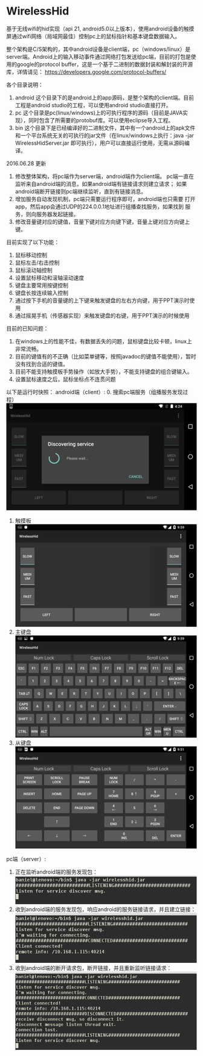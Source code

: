# WirelessHid
基于无线wifi的hid实现（api 21, android5.0以上版本），使用android设备的触摸屏通过wifi网络（局域网最佳）控制pc上的鼠标指针和基本键盘数据输入。

整个架构是C/S架构的，其中android设备是client端，pc（windows/linux）是server端。Android上的输入移动事件通过网络打包发送给pc端，目前的打包是使用的google的protocol buffer，这是一个基于二进制的数据封装和解封装的开源库，详情请见：
https://developers.google.com/protocol-buffers/

各个目录说明：
  1. android 这个目录下的是android上的app源码，是整个架构的client端。目前工程是android studio的工程，可以使用android studio直接打开。
  2. pc 这个目录是pc(linux/windows)上的可执行程序的源码（目前是JAVA实现），同时包含了所需要的protobuf库。可以使用eclipse导入工程。
  3. bin 这个目录下是已经编译好的二进制文件，其中有一个android上的apk文件和一个平台系统无关的可执行的jar文件（在linux/windows上执行：java -jar WirelessHidServer.jar 即可执行），用户可以直接运行使用，无需从源码编译。

2016.06.28 更新
  1. 修改整体架构，将pc端作为server端，android端作为client端。
     pc端一直在监听来自android端的消息，如果android端有链接请求则建立请求；
     如果android端断开链接则pc端继续监听，直到有链接消息。
  2. 增加服务自动发现机制，pc端只需要运行程序即可，android端也只需要
     打开app，然后app会通过UDP的224.0.0.1地址进行组播查找服务，如果找到
     服务，则向服务器发起链接。
  3. 修改音量键对应的键值，音量下键对应方向键下键，音量上键对应方向键上键。

目前实现了以下功能：

  1. 鼠标移动控制
  2. 鼠标左击/右击控制
  3. 鼠标滚动轴控制
  4. 设置鼠标移动和滚轴滚动速度
  5. 键盘主要常用按键控制
  6. 键盘长按连续输入控制
  7. 通过按下手机的音量键的上下键来触发键盘的左右方向键，用于PPT演示时使用
  8. 通过摇晃手机（传感器实现）来触发键盘的右键，用于PPT演示的时候使用
  
目前的已知问题：

  1. 在windows上的性能不佳，有数据丢失的问题，鼠标键盘比较卡顿，linux上非常流畅。
  2. 目前的键值有的不正确（比如菜单键等，按照javadoc的键值不能使用），暂时没有找到合适的键值。
  4. 目前不能支持触摸板手势操作（如放大手势），不能支持键盘的组合键输入。
  5. 设置鼠标速度之后，鼠标坐标点不连贯问题

以下是运行时快照：
android端（client）:
  0. 搜索pc端服务（组播服务发现过程）
![screenshot 0](https://github.com/CreateChance/WirelessHid/blob/master/ScreenShot/Client_0.png)
  1. 触摸板
![screenshot 1](https://github.com/CreateChance/WirelessHid/blob/master/ScreenShot/Client_1.png)
  2. 主键盘
![screenshot 2](https://github.com/CreateChance/WirelessHid/blob/master/ScreenShot/Client_2.png)
  3. 从键盘
![screenshot 3](https://github.com/CreateChance/WirelessHid/blob/master/ScreenShot/Client_3.png)

pc端（server）:
  1. 正在监听android端的服务发现包：
![screenshot 4](https://github.com/CreateChance/WirelessHid/blob/master/ScreenShot/Server_1.png)
  2. 收到android端的服务发现包，响应android的服务链接请求，并且建立链接：
![screenshot 5](https://github.com/CreateChance/WirelessHid/blob/master/ScreenShot/Server_2.png)
  3. 收到android端的断开请求包，断开链接，并且重新监听链接请求：
![screenshot 6](https://github.com/CreateChance/WirelessHid/blob/master/ScreenShot/Server_3.png)
